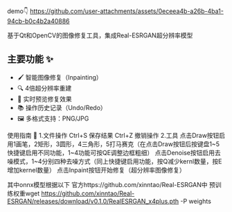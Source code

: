 demo👇
https://github.com/user-attachments/assets/0eceea4b-a26b-4ba1-94cb-b0c4b2a40886

基于Qt和OpenCV的图像修复工具，集成Real-ESRGAN超分辨率模型

## 主要功能 ✨
- 🖌️ 智能图像修复（Inpainting）
- 🔍 4倍超分辨率重建
- 🎨 实时预览修复效果
- 📚 操作历史记录（Undo/Redo）
- 🖼️ 多格式支持：PNG/JPG

使用指南 📖
1.文件操作
Ctrl+S 保存结果
Ctrl+Z 撤销操作
2.工具
点击Draw按钮启用1画笔，2矩形，3圆形，4三角形，5打马赛克（在点击Draw按钮后按键盘1~5快捷键启用不同功能，1~4功能可按QE调整边框粗细）
点击Denoise按钮启用去噪模式，1~4分别四种去噪方式（同上快捷键启用功能，按Q减少kernl数量，按E增加kernel数量）
点击Inpaint按钮开始修复（超分辨率图像修复）

其中onnx模型根据以下
官方https://github.com/xinntao/Real-ESRGAN中
预训练权重wget https://github.com/xinntao/Real-ESRGAN/releases/download/v0.1.0/RealESRGAN_x4plus.pth -P weights

